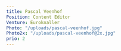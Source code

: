 ```yaml
---
title: Pascal Veenhof
Position: Content Editor
Venture: Euroknaller
Photo: "/uploads/pascal-veenhof.jpg"
Photo2x: "/uploads/pascal-veenhof@2x.jpg"
prio: 2
---
```


